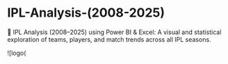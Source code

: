 # IPL-Analysis-(2008-2025)
📌 IPL Analysis (2008–2025) using Power BI & Excel: A visual and statistical exploration of teams, players, and match trends across all IPL seasons.

![logo(

